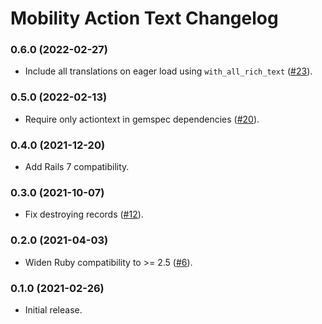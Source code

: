 # Mobility Action Text Changelog

### 0.6.0 (2022-02-27)
- Include all translations on eager load using `with_all_rich_text` ([#23](https://github.com/sedubois/mobility-actiontext/pull/23)).

### 0.5.0 (2022-02-13)
- Require only actiontext in gemspec dependencies ([#20](https://github.com/sedubois/mobility-actiontext/pull/20)).

### 0.4.0 (2021-12-20)
- Add Rails 7 compatibility.

### 0.3.0 (2021-10-07)
- Fix destroying records ([#12](https://github.com/sedubois/mobility-actiontext/pull/12)).

### 0.2.0 (2021-04-03)
- Widen Ruby compatibility to >= 2.5 ([#6](https://github.com/sedubois/mobility-actiontext/pull/6)).

### 0.1.0 (2021-02-26)
- Initial release.
